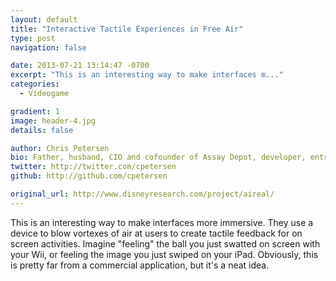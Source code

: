 ```yaml
---
layout: default
title: "Interactive Tactile Experiences in Free Air"
type: post
navigation: false

date: 2013-07-21 13:14:47 -0700
excerpt: "This is an interesting way to make interfaces m..."
categories:
  - Videogame

gradient: 1
image: header-4.jpg
details: false

author: Chris Petersen
bio: Father, husband, CIO and cofounder of Assay Depot, developer, entrepreneur and technologist.
twitter: http://twitter.com/cpetersen
github: http://github.com/cpetersen

original_url: http://www.disneyresearch.com/project/aireal/
---
```



This is an interesting way to make interfaces more immersive. They use a device to blow vortexes of air at users to create tactile feedback for on screen activities. Imagine "feeling" the ball you just swatted on screen with your Wii, or feeling the image you just swiped on your iPad. Obviously, this is pretty far from a commercial application, but it's a neat idea.


